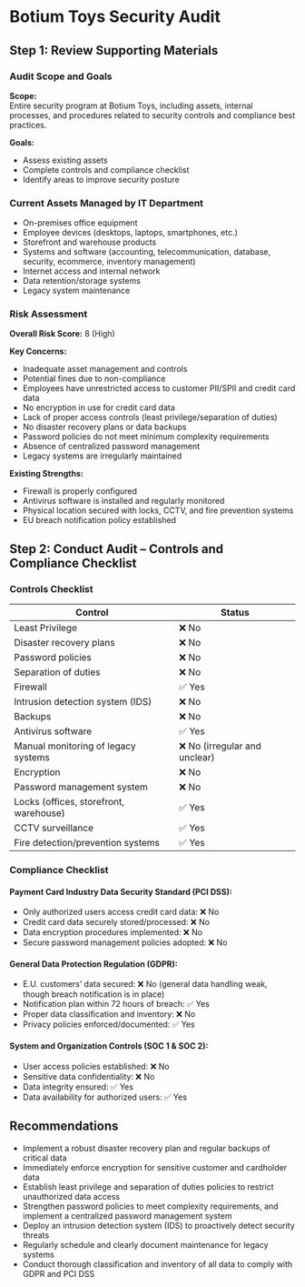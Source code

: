 # Botium Toys Security Audit

## Step 1: Review Supporting Materials

### Audit Scope and Goals

**Scope:**  
Entire security program at Botium Toys, including assets, internal processes, and procedures related to security controls and compliance best practices.

**Goals:**  
- Assess existing assets  
- Complete controls and compliance checklist  
- Identify areas to improve security posture

### Current Assets Managed by IT Department

- On-premises office equipment  
- Employee devices (desktops, laptops, smartphones, etc.)  
- Storefront and warehouse products  
- Systems and software (accounting, telecommunication, database, security, ecommerce, inventory management)  
- Internet access and internal network  
- Data retention/storage systems  
- Legacy system maintenance

### Risk Assessment

**Overall Risk Score:** 8 (High)

**Key Concerns:**
- Inadequate asset management and controls  
- Potential fines due to non-compliance  
- Employees have unrestricted access to customer PII/SPII and credit card data  
- No encryption in use for credit card data  
- Lack of proper access controls (least privilege/separation of duties)  
- No disaster recovery plans or data backups  
- Password policies do not meet minimum complexity requirements  
- Absence of centralized password management  
- Legacy systems are irregularly maintained

**Existing Strengths:**
- Firewall is properly configured  
- Antivirus software is installed and regularly monitored  
- Physical location secured with locks, CCTV, and fire prevention systems  
- EU breach notification policy established



## Step 2: Conduct Audit – Controls and Compliance Checklist

### Controls Checklist

| Control                         | Status |
|---------------------------------|--------|
| Least Privilege                 | ❌ No  |
| Disaster recovery plans         | ❌ No  |
| Password policies               | ❌ No  |
| Separation of duties            | ❌ No  |
| Firewall                        | ✅ Yes |
| Intrusion detection system (IDS)| ❌ No  |
| Backups                         | ❌ No  |
| Antivirus software              | ✅ Yes |
| Manual monitoring of legacy systems | ❌ No (irregular and unclear) |
| Encryption                      | ❌ No  |
| Password management system      | ❌ No  |
| Locks (offices, storefront, warehouse) | ✅ Yes |
| CCTV surveillance               | ✅ Yes |
| Fire detection/prevention systems | ✅ Yes |

### Compliance Checklist

#### **Payment Card Industry Data Security Standard (PCI DSS):**
- Only authorized users access credit card data: ❌ No  
- Credit card data securely stored/processed: ❌ No  
- Data encryption procedures implemented: ❌ No  
- Secure password management policies adopted: ❌ No  

#### **General Data Protection Regulation (GDPR):**
- E.U. customers’ data secured: ❌ No (general data handling weak, though breach notification is in place)  
- Notification plan within 72 hours of breach: ✅ Yes  
- Proper data classification and inventory: ❌ No  
- Privacy policies enforced/documented: ✅ Yes  

#### **System and Organization Controls (SOC 1 & SOC 2):**
- User access policies established: ❌ No  
- Sensitive data confidentiality: ❌ No  
- Data integrity ensured: ✅ Yes  
- Data availability for authorized users: ✅ Yes  



## Recommendations

- Implement a robust disaster recovery plan and regular backups of critical data  
- Immediately enforce encryption for sensitive customer and cardholder data  
- Establish least privilege and separation of duties policies to restrict unauthorized data access  
- Strengthen password policies to meet complexity requirements, and implement a centralized password management system  
- Deploy an intrusion detection system (IDS) to proactively detect security threats  
- Regularly schedule and clearly document maintenance for legacy systems  
- Conduct thorough classification and inventory of all data to comply with GDPR and PCI DSS
